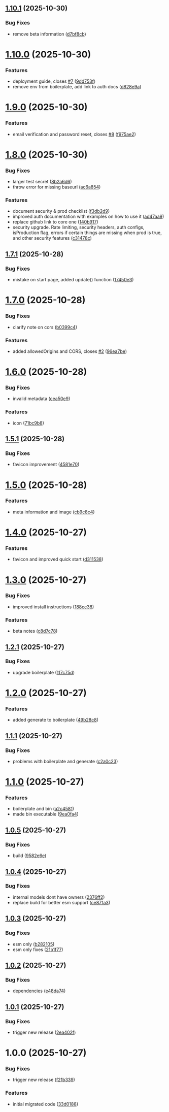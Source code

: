 ## [1.10.1](https://github.com/js20org/core/compare/v1.10.0...v1.10.1) (2025-10-30)


### Bug Fixes

* remove beta information ([d7bf8cb](https://github.com/js20org/core/commit/d7bf8cb5e3e2401771b99e03be3ddc4bbe2b40af))

# [1.10.0](https://github.com/js20org/core/compare/v1.9.0...v1.10.0) (2025-10-30)


### Features

* deployment guide, closes [#7](https://github.com/js20org/core/issues/7) ([9dd753f](https://github.com/js20org/core/commit/9dd753fdc4a94474629accc5bfacf739d59f6539))
* remove env from boilerplate, add link to auth docs ([d828e9a](https://github.com/js20org/core/commit/d828e9a8a338e2479bb301a5c88cb5d99ba0d409))

# [1.9.0](https://github.com/js20org/core/compare/v1.8.0...v1.9.0) (2025-10-30)


### Features

* email verification and password reset, closes [#8](https://github.com/js20org/core/issues/8) ([f975ae2](https://github.com/js20org/core/commit/f975ae293bf7430b30cf053664af90a71c6d3907))

# [1.8.0](https://github.com/js20org/core/compare/v1.7.1...v1.8.0) (2025-10-30)


### Bug Fixes

* larger test secret ([8b2a6d6](https://github.com/js20org/core/commit/8b2a6d6d1247306233932d11f12a834662a6c011))
* throw error for missing baseurl ([ac6a854](https://github.com/js20org/core/commit/ac6a854d172603340ece8e3a26ade22e4199b7e5))


### Features

* document security & prod checklist ([f3db2d9](https://github.com/js20org/core/commit/f3db2d9a524c4d46167ae00c797923fac8d4690f))
* improved auth documentation with examples on how to use it ([ad47aa9](https://github.com/js20org/core/commit/ad47aa9124d25ee5555f8448fd662da36a537177))
* replace github link to core one ([140b917](https://github.com/js20org/core/commit/140b9174c02942117ea9aa50804aa5e18d552df2))
* security upgrade. Rate limiting, security headers, auth configs, isProduction flag, errors if certain things are missing when prod is true, and other security features ([c31478c](https://github.com/js20org/core/commit/c31478c970940d400aeae2366247253a743a0a91))

## [1.7.1](https://github.com/js20org/core/compare/v1.7.0...v1.7.1) (2025-10-28)


### Bug Fixes

* mistake on start page, added update() function ([17450e3](https://github.com/js20org/core/commit/17450e32fbb2df641f43e78e851af62f0e67d856))

# [1.7.0](https://github.com/js20org/core/compare/v1.6.0...v1.7.0) (2025-10-28)


### Bug Fixes

* clarify note on cors ([b0399c4](https://github.com/js20org/core/commit/b0399c42440c0956b31d7a707d757b5b194c8080))


### Features

* added allowedOrigins and CORS, closes [#2](https://github.com/js20org/core/issues/2) ([96ea7be](https://github.com/js20org/core/commit/96ea7be280ae6247ba9b1c2306ceaee2cf018989))

# [1.6.0](https://github.com/js20org/core/compare/v1.5.1...v1.6.0) (2025-10-28)


### Bug Fixes

* invalid metadata ([cea50e9](https://github.com/js20org/core/commit/cea50e9212f8249cfe531dc0e5b82bcd3982b40d))


### Features

* icon ([71bc9b8](https://github.com/js20org/core/commit/71bc9b8a10f899af5a1e40c6a2f07ae51bdb6cf2))

## [1.5.1](https://github.com/js20org/core/compare/v1.5.0...v1.5.1) (2025-10-28)


### Bug Fixes

* favicon improvement ([4581e70](https://github.com/js20org/core/commit/4581e703f8c38abeb73624c6f2594d242415ff62))

# [1.5.0](https://github.com/js20org/core/compare/v1.4.0...v1.5.0) (2025-10-28)


### Features

* meta information and image ([cb9c8c4](https://github.com/js20org/core/commit/cb9c8c4c83353609eefb0da71109de972104ae66))

# [1.4.0](https://github.com/js20org/core/compare/v1.3.0...v1.4.0) (2025-10-27)


### Features

* favicon and improved quick start ([d311538](https://github.com/js20org/core/commit/d311538dfa23ac7d3520bd0fe0a08d1d42a5177c))

# [1.3.0](https://github.com/js20org/core/compare/v1.2.1...v1.3.0) (2025-10-27)


### Bug Fixes

* improved install instructions ([188cc38](https://github.com/js20org/core/commit/188cc38262ae423eef3433cd46957e050e2cda89))


### Features

* beta notes ([c8d7c78](https://github.com/js20org/core/commit/c8d7c78310490ab756db380ac6cdf9ae8645f06f))

## [1.2.1](https://github.com/js20org/core/compare/v1.2.0...v1.2.1) (2025-10-27)


### Bug Fixes

* upgrade boilerplate ([117c75d](https://github.com/js20org/core/commit/117c75d5fa69841bade3235cfd568a2cd8b07df2))

# [1.2.0](https://github.com/js20org/core/compare/v1.1.1...v1.2.0) (2025-10-27)


### Features

* added generate to boilerplate ([49b28c8](https://github.com/js20org/core/commit/49b28c84d4e4770c564bdbb6fa8b60c767d75afa))

## [1.1.1](https://github.com/js20org/core/compare/v1.1.0...v1.1.1) (2025-10-27)


### Bug Fixes

* problems with boilerplate and generate ([c2a0c23](https://github.com/js20org/core/commit/c2a0c2324c4b677d694c0ca42e32a4fa0b789167))

# [1.1.0](https://github.com/js20org/core/compare/v1.0.5...v1.1.0) (2025-10-27)


### Features

* boilerplate and bin ([a2c4581](https://github.com/js20org/core/commit/a2c458192232d0cb6383621357d66d955a9be4e9))
* made bin executable ([9ea0fa4](https://github.com/js20org/core/commit/9ea0fa4a521fb60affeb2b2f01abf7326d84824b))

## [1.0.5](https://github.com/js20org/core/compare/v1.0.4...v1.0.5) (2025-10-27)


### Bug Fixes

* build ([9582e6e](https://github.com/js20org/core/commit/9582e6e377c1365ef3d568b7ce55854a05fdbaad))

## [1.0.4](https://github.com/js20org/core/compare/v1.0.3...v1.0.4) (2025-10-27)


### Bug Fixes

* internal models dont have owners ([2376ff2](https://github.com/js20org/core/commit/2376ff219aa87e36c867157ca0c641857dfe5cbb))
* replace build for better esm support ([ce871a3](https://github.com/js20org/core/commit/ce871a38a264ac1c45b3cc83a542ff5d6de5ff42))

## [1.0.3](https://github.com/js20org/core/compare/v1.0.2...v1.0.3) (2025-10-27)


### Bug Fixes

* esm only ([b282105](https://github.com/js20org/core/commit/b282105866833c48001b049e4cebbab7fa2b44ff))
* esm only fixes ([21b1f77](https://github.com/js20org/core/commit/21b1f7750e1a23f0c1fef105a1213a64becd160f))

## [1.0.2](https://github.com/js20org/core/compare/v1.0.1...v1.0.2) (2025-10-27)


### Bug Fixes

* dependencies ([e48da74](https://github.com/js20org/core/commit/e48da746aacae5f3e739283bd4d74caa59b7c19a))

## [1.0.1](https://github.com/js20org/core/compare/v1.0.0...v1.0.1) (2025-10-27)


### Bug Fixes

* trigger new release ([2ea402f](https://github.com/js20org/core/commit/2ea402f0ff22ccc5cbac55c1c90ab39ed324693b))

# 1.0.0 (2025-10-27)


### Bug Fixes

* trigger new release ([f21b339](https://github.com/js20org/core/commit/f21b339e6b85b4fdc5aa216190ab770615d99ff5))


### Features

* initial migrated code ([33d0188](https://github.com/js20org/core/commit/33d01882b7409f10f40f32012f2e4b845f79641c))
